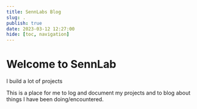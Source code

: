 ```yaml
---
title: SennLabs Blog
slug: .
publish: true
date: 2023-03-12 12:27:00
hide: [toc, navigation]
---
```


# Welcome to SennLab

I build a lot of projects

This is a place for me to log and document my projects and to blog about things I have been doing/encountered.



